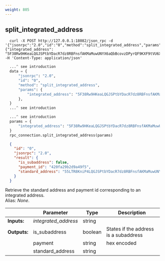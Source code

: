 ```yaml
---
weight: 805
---
```


## **split_integrated_address**

```shell
  curl -X POST http://127.0.0.1:18082/json_rpc -d '{"jsonrpc":"2.0","id":"0","method":"split_integrated_address","params":{"integrated_address": "5F38Rw9HKeaLQGJSPtbYDacR7dz8RBFnsfAKMaMuwUNYX6aQbBcovzDPyrQF9KXF9tVU6Xk3K8no1BywnJX6GvZXCkbHUXdPHyiUeRyokn"}}' -H 'Content-Type: application/json'
```
```python
  ...^ see introduction
  data = {
      "jsonrpc": "2.0",
      "id": "0",
      "method": "split_integrated_address",
      "params": {
          "integrated_address": "5F38Rw9HKeaLQGJSPtbYDacR7dz8RBFnsfAKMaMuwUNYX6aQbBcovzDPyrQF9KXF9tVU6Xk3K8no1BywnJX6GvZXCkbHUXdPHyiUeRyokn"
      },
  }
  ...^ see introduction
```
```py
  ...^ see introduction
  params = {
      "integrated_address": "5F38Rw9HKeaLQGJSPtbYDacR7dz8RBFnsfAKMaMuwUNYX6aQbBcovzDPyrQF9KXF9tVU6Xk3K8no1BywnJX6GvZXCkbHUXdPHyiUeRyokn"
  }
  rpc_connection.split_integrated_address(params)
```
```json
  {
    "id": "0",
    "jsonrpc": "2.0",
    "result": {
      "is_subaddress": false,
      "payment_id": "420fa29b2d9a49f5",
      "standard_address": "55LTR8KniP4LQGJSPtbYDacR7dz8RBFnsfAKMaMuwUNYX6aQbBcovzDPyrQF9KXF9tVU6Xk3K8no1BywnJX6GvZX8yJsXvt"
    }
  }
```
Retrieve the standard address and payment id corresponding to an integrated address.  
Alias: *None*.  

|             | Parameter            | Type    | Description
| ---         | ---                  | ---     | ---
|**Inputs:**  | *integrated_address* | string  |
|**Outputs:** | is_subaddress        | boolean | States if the address is a subaddress
|             | payment              | string  | hex encoded
|             | standard_address     | string  |